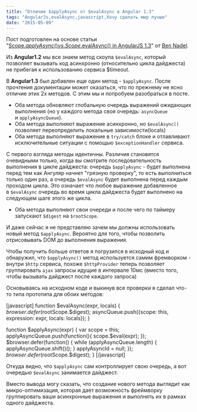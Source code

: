 ```yaml
---
title: "Отличие $applyAsync от $evalAsync в Angular 1.3"
tags: "AngularJs,evalAsync,javascript,Хочу сделать мир лучше"
date: "2015-05-09"
---
```


Пост подготовлен на основе статьи "[Scope.$applyAsync() vs. Scope.$evalAsync() in AngularJS 1.3](https://www.bennadel.com/blog/2751-scope-applyasync-vs-scope-evalasync-in-angularjs-1-3.htm)" от [Ben Nadel](https://plus.google.com/108976367067760160494?rel=author "Author: Ben Nadel on Google+").

Из **Angular1.2** мы все знаем метод скоупа `$evalAsync`, который позволяет вызывать код асинхронно (относительно цикла дайджеста) не прибегая к использованию сервиса $timeout.

В **Angular1.3** был добавлен еще один метод - `$applyAsync`. После прочтения документации может оказаться, что по прежнему не ясно отличие этих 2х методов. С этим мы и попробуем разобраться в посте.

- Оба метода обновляют глобальную очередь выражений ожидающих выполнения (но у каждого метода своя очередь: `asyncQueue` и `applyAsyncQueue`).
- Оба метода выполняют выражение асинхронно, но `$evalAsync()` позволяет переопределить локальные зависимости(locals)
- Оба метода выполняют выражение в `try/catch` блоке и отлавливают исключительные ситуации с помощью `$exceptionHandler` сервиса.

С первого взгляда методы идентичны. Различия становятся очевидными только, когда вы смотрите последовательность выполнения в цикле дайджеста: очередь `$applyAsync` - будет выполнена перед тем как Ангуляр начнет "грязную проверку", то есть выполниться только один раз, а очередь `$evalAsync` будет выполнена перед каждым проходом цикла. Это означает что любое выражение добавленное в `$evalAsync` очередь во время цикла дайджеста будет выполнено на следующем шаге этого же цикла.

- Оба метода выполняют свои очереди и после чего по таймеру запускают `$digest` на `$rootScope`.

И даже сейчас я не представляю зачем мы должны использовать новый метод `$applyAsync`. Вероятно для того, чтобы позволить отрисовывать DOM до выполнения выражения.

Чтобы получить больше ответов я погрузился в исходный код и обнаружил, что `$applyAsync()` метод используется самим фремворком - внутри `$http` сервиса, похоже `$httpProvider` теперь позволяет группировать `ajax` запросы идущие в интервале 10мс (вместо того, чтобы вызывать дайджест после каждого запроса)

Основываясь на исходном коде и выкинув все проверки я сделал что-то типа прототипа для обоих методов:

\[javascript\] function $evalAsync(expr, locals) { $browser.defer($rootScope.$digest); asyncQueue.push({scope: this, expression: expr, locals: locals}); }

function $applyAsync(expr) { var scope = this; applyAsyncQueue.push(function(){ scope.$eval(expr); }); $browser.defer(function() { while (applyAsyncQueue.length) { applyAsyncQueue.shift()(); } applyAsyncId = null; }); $browser.defer($rootScope.$digest); } \[/javascript\]

Откуда видно, что `$applyAsync` сам контроллирует свою очередь, а вот очередью `$evalAsync` занимается дайджест.

Вместо вывода могу сказать, что создание нового метода выглядит как микро-оптимизация, которая дает возможность фреймворку группировать ваши асинхронные выражения и выполнять их в рамках одного дайджеста.

